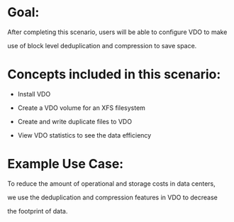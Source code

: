 # Goal:


After completing this scenario, users will be able to configure VDO to make

use of block level deduplication and compression to save space.


# Concepts included in this scenario:

* Install VDO

* Create a VDO volume for an XFS filesystem

* Create and write duplicate files to VDO 

* View VDO statistics to see the data efficiency 


# Example Use Case:


To reduce the amount of operational and storage costs in data centers, 

we use the deduplication and compression features in VDO to decrease 

the footprint of data.
